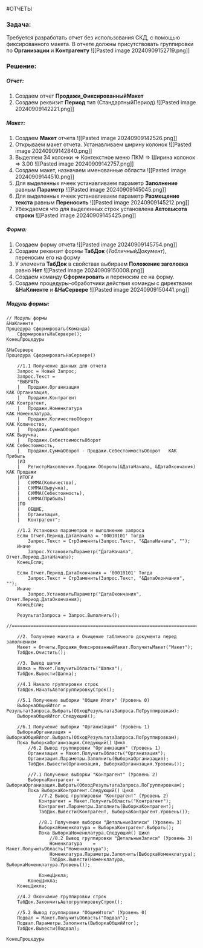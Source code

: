 #ОТЧЕТЫ 
### Задача:
Требуется разработать отчет без использования СКД, с помощью фиксированного макета.
В отчете должны присутствовать группировки по **Организации** и **Контрагенту**
![[Pasted image 20240909152719.png]]
### Решение:
##### Отчет:
1. Создаем отчет **Продажи_ФиксированныйМакет**
2. Создаем реквизит **Период** тип (СтандартныйПериод)
![[Pasted image 20240909142221.png]]
##### Макет:
1. Создаем **Макет** отчета
![[Pasted image 20240909142526.png]]
2. Открываем макет отчета. Устанавливаем ширину колонок
![[Pasted image 20240909142840.png]]
3. Выделяем 34 колонки => Контекстное меню ПКМ => Ширина колонок => 3.00
![[Pasted image 20240909142757.png]]
4. Создаем макет, назначаем именованные области
![[Pasted image 20240909144510.png]]
5. Для выделенных ячеек устанавливаем параметр **Заполнение** равным **Параметр**
![[Pasted image 20240909145045.png]]
6. Для выделенных ячеек устанавливаем параметр **Размещение текста** равным **Переносить**
![[Pasted image 20240909145212.png]]
7. Убеждаемся что для выделенных строк установлена **Автовысота строки**
![[Pasted image 20240909145425.png]]
##### Форма:
1. Создаем форму отчета
![[Pasted image 20240909145754.png]]
2. Создаем реквизит формы **ТабДок** (*ТабличныйДокумент*), переносим его на форму
3. У элемента **ТабДок** в свойствах выбираем **Положение заголовка** равно **Нет**
![[Pasted image 20240909150008.png]]
4. Создаем команду **Сформировать** и переносим ее на форму.
5. Создаем процедуры-обработчики действия команды с директвами **&НаКлиенте** и **&НаСервере**
![[Pasted image 20240909150441.png]]
##### Модуль формы:
```bsl
// Модуль формы
&НаКлиенте
Процедура Сформировать(Команда)
	СформироватьНаСервере();
КонецПроцедуры

&НаСервере
Процедура СформироватьНаСервере()
	
	//1.1 Получение данных для отчета
	Запрос = Новый Запрос;
	Запрос.Текст = 
	"ВЫБРАТЬ
	|	Продажи.Организация 														КАК Организация,
	|	Продажи.Контрагент 														КАК Контрагент,
	|	Продажи.Номенклатура 													КАК Номенклатура,
	|	Продажи.КоличествоОборот												КАК Количество,
	|	Продажи.СуммаОборот 														КАК Выручка,
	|	Продажи.СебестоимостьОборот											КАК Себестоимость,
	|	Продажи.СуммаОборот - Продажи.СебестоимостьОборот	КАК Прибыль
	|ИЗ
	|	РегистрНакопления.Продажи.Обороты(&ДатаНачала, &ДатаОкончания) КАК Продажи
	|ИТОГИ
	|	СУММА(Количество),
	|	СУММА(Выручка),
	|	СУММА(Себестоимость),
	|	СУММА(Прибыль)
	|ПО
	|	ОБЩИЕ,
	|	Организация,
	|	Контрагент";
	
	//1.2 Установка параметров и выполнение запроса
	Если Отчет.Период.ДатаНачала = '00010101' Тогда
		Запрос.Текст = СтрЗаменить(Запрос.Текст, "&ДатаНачала", "");
	Иначе
		Запрос.УстановитьПараметр("ДатаНачала", Отчет.Период.ДатаНачала);
	КонецЕсли;
	
	Если Отчет.Период.ДатаОкончания = '00010101' Тогда
		Запрос.Текст = СтрЗаменить(Запрос.Текст, "&ДатаОкончания", "");
	Иначе
		Запрос.УстановитьПараметр("ДатаОкончания", Отчет.Период.ДатаОкончания);
	КонецЕсли; 
	
	РезультатЗапроса = Запрос.Выполнить();
	
//===========================================================================

	//2. Получение макета и Очищение табличного документа перед заполнением
	Макет = Отчеты.Продажи_ФиксированныйМакет.ПолучитьМакет("Макет");
	ТабДок.Очистить();
	
	//3. Вывод шапки
	Шапка = Макет.ПолучитьОбласть("Шапка");
	ТабДок.Вывести(Шапка);
	
	//4.1 Начало группировки строк
	ТабДок.НачатьАвтогруппировкуСтрок();
	
	//5.1 Получение выборки "Общие Итоги" (Уровень 0)
	ВыборкаОбщийИтог = РезультатЗапроса.Выбрать(ОбходРезультатаЗапроса.ПоГруппировкам);
	ВыборкаОбщийИтог.Следующий();
	
	//6.1 Получение выборки "Организация" (Уровень 1)
	ВыборкаОрганизация = ВыборкаОбщийИтог.Выбрать(ОбходРезультатаЗапроса.ПоГруппировкам);
	Пока ВыборкаОрганизация.Следующий() Цикл
		//6.2 Вывод группировки "Организация" (Уровень 1)
		Организация = Макет.ПолучитьОбласть("Организация");
		Организация.Параметры.Заполнить(ВыборкаОрганизация);
		ТабДок.Вывести(Организация, ВыборкаОрганизация.Уровень());
		
		//7.1 Получение выборки "Контрагент" (Уровень 2)
		ВыборкаКонтрагент = ВыборкаОрганизация.Выбрать(ОбходРезультатаЗапроса.ПоГруппировкам);
		Пока ВыборкаКонтрагент.Следующий() Цикл
			//7.2 Вывод группировки "Контрагент" (Уровень 2)
			Контрагент = Макет.ПолучитьОбласть("Контрагент");
			Контрагент.Параметры.Заполнить(ВыборкаКонтрагент);
			ТабДок.Вывести(Контрагент, ВыборкаКонтрагент.Уровень());
		
			//8.1 Получение выборки "ДетальныеЗаписи" (Уровень 3)
			ВыборкаНоменклатура = ВыборкаКонтрагент.Выбрать();
			Пока ВыборкаНоменклатура.Следующий() Цикл
				//8.2 Вывод группировки "ДетальныеЗаписи" (Уровень 3)
				Номенклатура	= Макет.ПолучитьОбласть("Номенклатура");
				Номенклатура.Параметры.Заполнить(ВыборкаНоменклатура);
				ТабДок.Вывести(Номенклатура, ВыборкаНоменклатура.Уровень());
				
			КонецЦикла;
		КонецЦикла;
	КонецЦикла;
	
	//4.2 Окончание группировки строк
	ТабДок.ЗакончитьАвтогруппировкуСтрок();
	
	//5.2 Вывод группировки "ОбщиеИтоги" (Уровень 0)
	Подвал = Макет.ПолучитьОбласть("Подвал");
	Подвал.Параметры.Заполнить(ВыборкаОбщийИтог);
	ТабДок.Вывести(Подвал);	

КонецПроцедуры
```